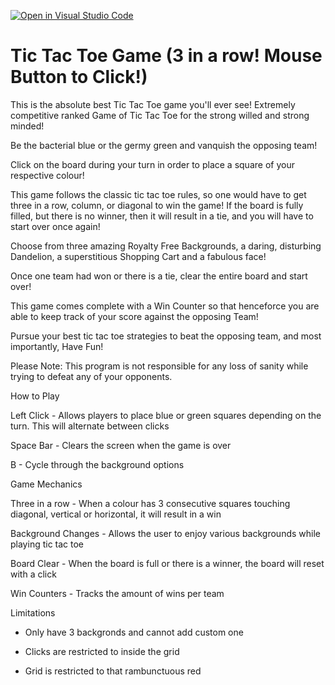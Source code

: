 [![Open in Visual Studio Code](https://classroom.github.com/assets/open-in-vscode-c66648af7eb3fe8bc4f294546bfd86ef473780cde1dea487d3c4ff354943c9ae.svg)](https://classroom.github.com/online_ide?assignment_repo_id=7918847&assignment_repo_type=AssignmentRepo)
# Tic Tac Toe Game (3 in a row! Mouse Button to Click!)

This is the absolute best Tic Tac Toe game you'll ever see!
Extremely competitive ranked Game of Tic Tac Toe for the strong willed and strong minded!

Be the bacterial blue or the germy green and vanquish the opposing team!

Click on the board during your turn in order to place a square of your respective colour!

This game follows the classic tic tac toe rules, so one would have to get three in a row, column, or diagonal to win the game!
If the board is fully filled, but there is no winner, then it will result in a tie, and you will have to start over once again!

Choose from three amazing Royalty Free Backgrounds, a daring, disturbing Dandelion, a superstitious Shopping Cart and a fabulous face!

Once one team had won or there is a tie, clear the entire board and start over!

This game comes complete with a Win Counter so that henceforce you are able to keep track of your score against the opposing Team!

Pursue your best tic tac toe strategies to beat the opposing team, and most importantly, Have Fun!

Please Note: This program is not responsible for any loss of sanity while trying to defeat any of your opponents.


How to Play

Left Click - Allows players to place blue or green squares depending on the turn.  This will alternate between clicks

Space Bar - Clears the screen when the game is over

B - Cycle through the background options



Game Mechanics

Three in a row - When a colour has 3 consecutive squares touching diagonal, vertical or horizontal, it will result in a win

Background Changes - Allows the user to enjoy various backgrounds while playing tic tac toe

Board Clear - When the board is full or there is a winner, the board will reset with a click

Win Counters - Tracks the amount of wins per team


Limitations

- Only have 3 backgronds and cannot add custom one

- Clicks are restricted to inside the grid

- Grid is restricted to that rambunctuous red